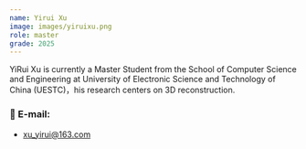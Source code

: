 ```yaml
---
name: Yirui Xu
image: images/yiruixu.png
role: master
grade: 2025
---
```


YiRui Xu is currently a Master Student from the School of Computer Science and Engineering at University of Electronic Science and Technology of China (UESTC)，his research centers on 3D reconstruction. 

### 📧 E-mail:
- xu_yirui@163.com
